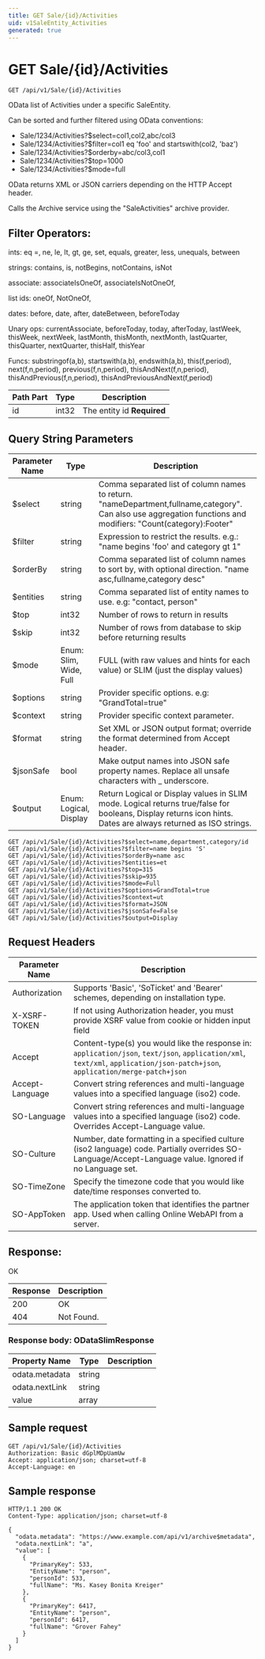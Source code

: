 ```yaml
---
title: GET Sale/{id}/Activities
uid: v1SaleEntity_Activities
generated: true
---
```


# GET Sale/{id}/Activities

```http
GET /api/v1/Sale/{id}/Activities
```

OData list of Activities under a specific SaleEntity.


Can be sorted and further filtered using OData conventions:

* Sale/1234/Activities?$select=col1,col2,abc/col3
* Sale/1234/Activities?$filter=col1 eq 'foo' and startswith(col2, 'baz')
* Sale/1234/Activities?$orderby=abc/col3,col1
* Sale/1234/Activities?$top=1000
* Sale/1234/Activities?$mode=full


OData returns XML or JSON carriers depending on the HTTP Accept header.


Calls the Archive service using the "SaleActivities" archive provider.


## Filter Operators: ##

ints: eq =, ne, le, lt, gt, ge, set, equals, greater, less, unequals, between

strings: contains, is, notBegins, notContains, isNot

associate: associateIsOneOf, associateIsNotOneOf,  

list ids: oneOf, NotOneOf, 

dates: before, date, after, dateBetween, beforeToday

Unary ops: currentAssociate, beforeToday, today, afterToday, lastWeek, thisWeek, nextWeek, lastMonth, thisMonth, nextMonth, lastQuarter, thisQuarter, nextQuarter, thisHalf, thisYear

Funcs: substringof(a,b), startswith(a,b), endswith(a,b), this(f,period), next(f,n,period), previous(f,n,period), thisAndNext(f,n,period), thisAndPrevious(f,n,period), thisAndPreviousAndNext(f,period)





| Path Part | Type | Description |
|-----------|------|-------------|
| id | int32 | The entity id **Required** |


## Query String Parameters

| Parameter Name | Type |  Description |
|----------------|------|--------------|
| $select | string |  Comma separated list of column names to return. "nameDepartment,fullname,category". Can also use aggregation functions and modifiers: "Count(category):Footer" |
| $filter | string |  Expression to restrict the results. e.g.: "name begins 'foo' and category gt 1" |
| $orderBy | string |  Comma separated list of column names to sort by, with optional direction. "name asc,fullname,category desc" |
| $entities | string |  Comma separated list of entity names to use. e.g: "contact, person" |
| $top | int32 |  Number of rows to return in results |
| $skip | int32 |  Number of rows from database to skip before returning results |
| $mode | Enum: Slim, Wide, Full |  FULL (with raw values and hints for each value) or SLIM (just the display values) |
| $options | string |  Provider specific options. e.g: "GrandTotal=true" |
| $context | string |  Provider specific context parameter. |
| $format | string |  Set XML or JSON output format; override the format determined from Accept header. |
| $jsonSafe | bool |  Make output names into JSON safe property names. Replace all unsafe characters with _ underscore. |
| $output | Enum: Logical, Display |  Return Logical or Display values in SLIM mode. Logical returns true/false for booleans, Display returns icon hints. Dates are always returned as ISO strings. |

```http
GET /api/v1/Sale/{id}/Activities?$select=name,department,category/id
GET /api/v1/Sale/{id}/Activities?$filter=name begins 'S'
GET /api/v1/Sale/{id}/Activities?$orderBy=name asc
GET /api/v1/Sale/{id}/Activities?$entities=et
GET /api/v1/Sale/{id}/Activities?$top=315
GET /api/v1/Sale/{id}/Activities?$skip=935
GET /api/v1/Sale/{id}/Activities?$mode=Full
GET /api/v1/Sale/{id}/Activities?$options=GrandTotal=true
GET /api/v1/Sale/{id}/Activities?$context=ut
GET /api/v1/Sale/{id}/Activities?$format=JSON
GET /api/v1/Sale/{id}/Activities?$jsonSafe=False
GET /api/v1/Sale/{id}/Activities?$output=Display
```


## Request Headers

| Parameter Name | Description |
|----------------|-------------|
| Authorization  | Supports 'Basic', 'SoTicket' and 'Bearer' schemes, depending on installation type. |
| X-XSRF-TOKEN   | If not using Authorization header, you must provide XSRF value from cookie or hidden input field |
| Accept         | Content-type(s) you would like the response in: `application/json`, `text/json`, `application/xml`, `text/xml`, `application/json-patch+json`, `application/merge-patch+json` |
| Accept-Language | Convert string references and multi-language values into a specified language (iso2) code. |
| SO-Language | Convert string references and multi-language values into a specified language (iso2) code. Overrides Accept-Language value. |
| SO-Culture | Number, date formatting in a specified culture (iso2 language) code. Partially overrides SO-Language/Accept-Language value. Ignored if no Language set. |
| SO-TimeZone | Specify the timezone code that you would like date/time responses converted to. |
| SO-AppToken | The application token that identifies the partner app. Used when calling Online WebAPI from a server. |


## Response:

OK

| Response | Description |
|----------------|-------------|
| 200 | OK |
| 404 | Not Found. |

### Response body: ODataSlimResponse

| Property Name | Type |  Description |
|----------------|------|--------------|
| odata.metadata | string |  |
| odata.nextLink | string |  |
| value | array |  |

## Sample request

```http!
GET /api/v1/Sale/{id}/Activities
Authorization: Basic dGplMDpUamUw
Accept: application/json; charset=utf-8
Accept-Language: en
```

## Sample response

```http_
HTTP/1.1 200 OK
Content-Type: application/json; charset=utf-8

{
  "odata.metadata": "https://www.example.com/api/v1/archive$metadata",
  "odata.nextLink": "a",
  "value": [
    {
      "PrimaryKey": 533,
      "EntityName": "person",
      "personId": 533,
      "fullName": "Ms. Kasey Bonita Kreiger"
    },
    {
      "PrimaryKey": 6417,
      "EntityName": "person",
      "personId": 6417,
      "fullName": "Grover Fahey"
    }
  ]
}
```